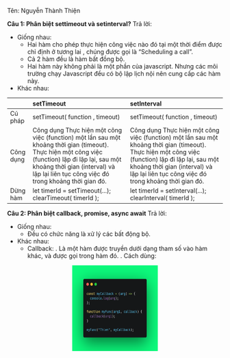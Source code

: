 Tên: Nguyễn Thành Thiện

<b>Câu 1: Phân biệt settimeout và setinterval?</b>
Trả lời:

- Giống nhau:
  - Hai hàm cho phép thực hiện công việc nào đó tại một thời điểm được chỉ định ở tương lai , chúng được gọi là “Scheduling a call”.
  - Cả 2 hàm đều là hàm bất đồng bộ.
  - Hai hàm này không phải là một phần của javascript. Nhưng các môi trường chạy Javascript đều có bộ lập lịch nội nên cung cấp các hàm này.
- Khác nhau:

|     | setTimeout | setInterval |
| :-- | :--------- | :---------- |
| Cú pháp | setTimeout( function , timeout) | setTimeout( function , timeout) |
| Công dụng | Công dụng Thực hiện một công việc (function) một lần sau một khoảng thời gian (timeout). Thực hiện một công việc (function) lặp đi lặp lại, sau một khoảng thời gian (interval) và lặp lại liên tục công việc đó trong khoảng thời gian đó. | Công dụng Thực hiện một công việc (function) một lần sau một khoảng thời gian (timeout). Thực hiện một công việc (function) lặp đi lặp lại, sau một khoảng thời gian (interval) và lặp lại liên tục công việc đó trong khoảng thời gian đó. |
| Dừng hàm | let timerId = setTimeout(...);<br />clearTimeout( timerId ); | let timerId = setInterval(...);<br />clearInterval( timerId ); |

<b>Câu 2: Phân biệt callback, promise, async await</b>
Trả lời:
-   Giống nhau: 
    +   Đều có chức năng là xử lý các bất động bộ.
-	Khác nhau:
    +	Callback: 
        .	Là một hàm được truyền dưới dạng tham số vào hàm khác, và được gọi trong hàm đó.
        .	Cách dùng:
<p align="center">
    <img  src='../image/callback.png' width='200px' height='200px' style="text-align:center" />
</p>